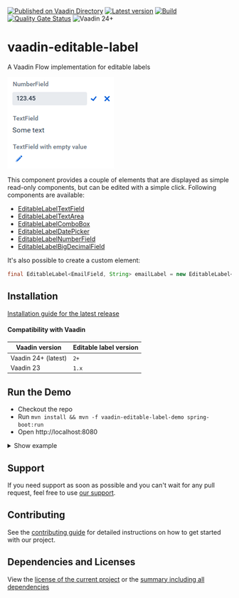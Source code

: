 [![Published on Vaadin Directory](https://img.shields.io/badge/Vaadin%20Directory-published-00b4f0?logo=vaadin)](https://vaadin.com/directory/component/editable-labels-for-vaadin)
[![Latest version](https://img.shields.io/maven-central/v/com.xdev-software/vaadin-editable-label?logo=apache%20maven)](https://mvnrepository.com/artifact/com.xdev-software/vaadin-editable-label)
[![Build](https://img.shields.io/github/actions/workflow/status/xdev-software/vaadin-editable-label/checkBuild.yml?branch=develop)](https://github.com/xdev-software/vaadin-editable-label/actions/workflows/checkBuild.yml?query=branch%3Adevelop)
[![Quality Gate Status](https://sonarcloud.io/api/project_badges/measure?project=xdev-software_vaadin-editable-label&metric=alert_status)](https://sonarcloud.io/dashboard?id=xdev-software_vaadin-editable-label)
![Vaadin 24+](https://img.shields.io/badge/Vaadin%20Platform/Flow-24+-00b4f0)

# vaadin-editable-label

A Vaadin Flow implementation for editable labels

![demo](assets/demo.png)

This component provides a couple of elements that are displayed as simple read-only components, but can be edited with a
simple click.
Following components are available:

* [EditableLabelTextField](./vaadin-editable-label/src/main/java/software/xdev/vaadin/editable_label/predefined/EditableLabelTextField.java)
* [EditableLabelTextArea](./vaadin-editable-label/src/main/java/software/xdev/vaadin/editable_label/predefined/EditableLabelTextArea.java)
* [EditableLabelComboBox](./vaadin-editable-label/src/main/java/software/xdev/vaadin/editable_label/predefined/EditableLabelComboBox.java)
* [EditableLabelDatePicker](./vaadin-editable-label/src/main/java/software/xdev/vaadin/editable_label/predefined/EditableLabelDatePicker.java)
* [EditableLabelNumberField](./vaadin-editable-label/src/main/java/software/xdev/vaadin/editable_label/predefined/EditableLabelNumberField.java)
* [EditableLabelBigDecimalField](./vaadin-editable-label/src/main/java/software/xdev/vaadin/editable_label/predefined/EditableLabelBigDecimalField.java)

It's also possible to create a custom element:

```java 
final EditableLabel<EmailField, String> emailLabel = new EditableLabel<>(new EmailField()).withValue(defaultValue);
```

## Installation

[Installation guide for the latest release](https://github.com/xdev-software/vaadin-editable-label/releases/latest#Installation)

#### Compatibility with Vaadin

| Vaadin version | Editable label version |
| --- | --- |
| Vaadin 24+ (latest) | ``2+`` |
| Vaadin 23 | ``1.x`` |

## Run the Demo

* Checkout the repo
* Run ``mvn install && mvn -f vaadin-editable-label-demo spring-boot:run``
* Open http://localhost:8080

<details>
  <summary>Show example</summary>
  
  ![demo](assets/demo.gif)
</details>

## Support
If you need support as soon as possible and you can't wait for any pull request, feel free to use [our support](https://xdev.software/en/services/support).

## Contributing
See the [contributing guide](./CONTRIBUTING.md) for detailed instructions on how to get started with our project.

## Dependencies and Licenses
View the [license of the current project](LICENSE) or the [summary including all dependencies](https://xdev-software.github.io/vaadin-editable-label/dependencies/)
